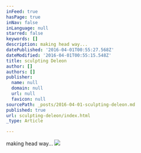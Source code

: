 ```yaml
---
inFeed: true
hasPage: true
inNav: false
inLanguage: null
starred: false
keywords: []
description: making head way...
datePublished: '2016-04-01T00:55:27.568Z'
dateModified: '2016-04-01T00:55:15.548Z'
title: sculpting Deleon
author: []
authors: []
publisher:
  name: null
  domain: null
  url: null
  favicon: null
sourcePath: _posts/2016-04-01-sculpting-deleon.md
published: true
url: sculpting-deleon/index.html
_type: Article

---
```

making head way...
![](https://the-grid-user-content.s3-us-west-2.amazonaws.com/9a5f0de7-3478-4d2d-b02f-05b51e8c9c54.jpg)